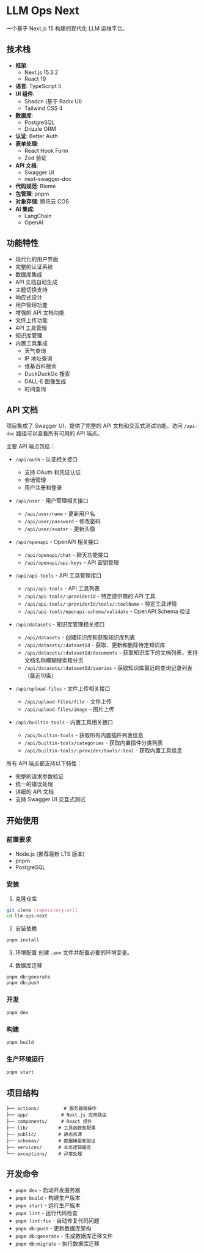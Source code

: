 # LLM Ops Next

一个基于 Next.js 15 构建的现代化 LLM 运维平台。

## 技术栈

- **框架**: 
  - Next.js 15.3.2
  - React 19
- **语言**: TypeScript 5
- **UI 组件**: 
  - Shadcn (基于 Radix UI)
  - Tailwind CSS 4
- **数据库**: 
  - PostgreSQL
  - Drizzle ORM
- **认证**: Better Auth
- **表单处理**: 
  - React Hook Form
  - Zod 验证
- **API 文档**: 
  - Swagger UI
  - next-swagger-doc
- **代码规范**: Biome
- **包管理**: pnpm
- **对象存储**: 腾讯云 COS
- **AI 集成**:
  - LangChain
  - OpenAI

## 功能特性

- 现代化的用户界面
- 完整的认证系统
- 数据库集成
- API 文档自动生成
- 主题切换支持
- 响应式设计
- 用户管理功能
- 增强的 API 文档功能
- 文件上传功能
- API 工具管理
- 知识库管理
- 内置工具集成
  - 天气查询
  - IP 地址查询
  - 维基百科搜索
  - DuckDuckGo 搜索
  - DALL-E 图像生成
  - 时间查询

## API 文档

项目集成了 Swagger UI，提供了完整的 API 文档和交互式测试功能。访问 `/api-doc` 路径可以查看所有可用的 API 端点。

主要 API 端点包括：

- `/api/auth` - 认证相关接口
  - 支持 OAuth 和凭证认证
  - 会话管理
  - 用户注册和登录

- `/api/user` - 用户管理相关接口
  - `/api/user/name` - 更新用户名
  - `/api/user/password` - 修改密码
  - `/api/user/avatar` - 更新头像

- `/api/openapi` - OpenAPI 相关接口
  - `/api/openapi/chat` - 聊天功能接口
  - `/api/openapi/api-keys` - API 密钥管理

- `/api/api-tools` - API 工具管理接口
  - `/api/api-tools` - API 工具列表
  - `/api/api-tools/:providerId` - 特定提供商的 API 工具
  - `/api/api-tools/:providerId/tools/:toolName` - 特定工具详情
  - `/api/api-tools/openapi-schema/validate` - OpenAPI Schema 验证

- `/api/datasets` - 知识库管理相关接口
  - `/api/datasets` - 创建知识库和获取知识库列表
  - `/api/datasets/:datasetId` - 获取、更新和删除特定知识库
  - `/api/datasets/:datasetId/documents` - 获取知识库下的文档列表，支持文档名称模糊搜索和分页
  - `/api/datasets/:datasetId/queries` - 获取知识库最近的查询记录列表（最近10条）

- `/api/upload-files` - 文件上传相关接口
  - `/api/upload-files/file` - 文件上传
  - `/api/upload-files/image` - 图片上传

- `/api/builtin-tools` - 内置工具相关接口
  - `/api/builtin-tools` - 获取所有内置插件列表信息
  - `/api/builtin-tools/categories` - 获取内置插件分类列表
  - `/api/builtin-tools/:provider/tools/:tool` - 获取内置工具信息

所有 API 端点都支持以下特性：
- 完整的请求参数验证
- 统一的错误处理
- 详细的 API 文档
- 支持 Swagger UI 交互式测试

## 开始使用

### 前置要求

- Node.js (推荐最新 LTS 版本)
- pnpm
- PostgreSQL

### 安装

1. 克隆仓库
```bash
git clone [repository-url]
cd llm-ops-next
```

2. 安装依赖
```bash
pnpm install
```

3. 环境配置
创建 `.env` 文件并配置必要的环境变量。

4. 数据库迁移
```bash
pnpm db:generate
pnpm db:push
```

### 开发

```bash
pnpm dev
```

### 构建

```bash
pnpm build
```

### 生产环境运行

```bash
pnpm start
```

## 项目结构

```
├── actions/         # 服务器端操作
├── app/            # Next.js 应用路由
├── components/     # React 组件
├── lib/           # 工具函数和配置
├── public/        # 静态资源
├── schemas/       # 数据模型和验证
├── services/      # 业务逻辑服务
└── exceptions/    # 异常处理
```

## 开发命令

- `pnpm dev` - 启动开发服务器
- `pnpm build` - 构建生产版本
- `pnpm start` - 运行生产版本
- `pnpm lint` - 运行代码检查
- `pnpm lint:fix` - 自动修复代码问题
- `pnpm db:push` - 更新数据库架构
- `pnpm db:generate` - 生成数据库迁移文件
- `pnpm db:migrate` - 执行数据库迁移

